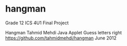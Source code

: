 # hangman
Grade 12 ICS 4U1 Final Project

Hangman
Tahmid Mehdi
Java Applet
Guess letters right
https://github.com/tahmidmehdi/hangman
June 2012
